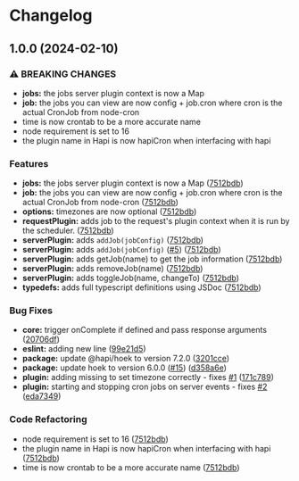 # Changelog

## 1.0.0 (2024-02-10)


### ⚠ BREAKING CHANGES

* **jobs:** the jobs server plugin context is now a Map
* **job:** the jobs you can view are now config + job.cron where cron is the actual CronJob from node-cron
* time is now crontab to be a more accurate name
* node requirement is set to 16
* the plugin name in Hapi is now hapiCron when interfacing with hapi

### Features

* **jobs:** the jobs server plugin context is now a Map ([7512bdb](https://github.com/ZachHaber/hapi-cron-2/commit/7512bdb1a65499b0262eeabe06169b21a47101cb))
* **job:** the jobs you can view are now config + job.cron where cron is the actual CronJob from node-cron ([7512bdb](https://github.com/ZachHaber/hapi-cron-2/commit/7512bdb1a65499b0262eeabe06169b21a47101cb))
* **options:** timezones are now optional ([7512bdb](https://github.com/ZachHaber/hapi-cron-2/commit/7512bdb1a65499b0262eeabe06169b21a47101cb))
* **requestPlugin:** adds job to the request's plugin context when it is run by the scheduler. ([7512bdb](https://github.com/ZachHaber/hapi-cron-2/commit/7512bdb1a65499b0262eeabe06169b21a47101cb))
* **serverPlugin:** adds `addJob(jobConfig)` ([7512bdb](https://github.com/ZachHaber/hapi-cron-2/commit/7512bdb1a65499b0262eeabe06169b21a47101cb))
* **serverPlugin:** adds `addJob(jobConfig)` ([#5](https://github.com/ZachHaber/hapi-cron-2/issues/5)) ([7512bdb](https://github.com/ZachHaber/hapi-cron-2/commit/7512bdb1a65499b0262eeabe06169b21a47101cb))
* **serverPlugin:** adds getJob(name) to get the job information ([7512bdb](https://github.com/ZachHaber/hapi-cron-2/commit/7512bdb1a65499b0262eeabe06169b21a47101cb))
* **serverPlugin:** adds removeJob(name) ([7512bdb](https://github.com/ZachHaber/hapi-cron-2/commit/7512bdb1a65499b0262eeabe06169b21a47101cb))
* **serverPlugin:** adds toggleJob(name, changeTo) ([7512bdb](https://github.com/ZachHaber/hapi-cron-2/commit/7512bdb1a65499b0262eeabe06169b21a47101cb))
* **typedefs:** adds full typescript definitions using JSDoc ([7512bdb](https://github.com/ZachHaber/hapi-cron-2/commit/7512bdb1a65499b0262eeabe06169b21a47101cb))


### Bug Fixes

* **core:** trigger onComplete if defined and pass response arguments ([20706df](https://github.com/ZachHaber/hapi-cron-2/commit/20706df34dd60133251f4f2e9d5380d340da3c97))
* **eslint:** adding new line ([99e21d5](https://github.com/ZachHaber/hapi-cron-2/commit/99e21d58f74e64fb4c711138ae1e789802f02fb6))
* **package:** update @hapi/hoek to version 7.2.0 ([3201cce](https://github.com/ZachHaber/hapi-cron-2/commit/3201cce4b05248cb1da3b0ff1e00d8b774c352c3))
* **package:** update hoek to version 6.0.0 ([#15](https://github.com/ZachHaber/hapi-cron-2/issues/15)) ([d358a6e](https://github.com/ZachHaber/hapi-cron-2/commit/d358a6e4fcdc65bc3b393c85152981113d168126))
* **plugin:** adding missing to set timezone correctly - fixes [#1](https://github.com/ZachHaber/hapi-cron-2/issues/1) ([171c789](https://github.com/ZachHaber/hapi-cron-2/commit/171c7894fb7d376f8c6c92cde4d7272d57ccd405))
* **plugin:** starting and stopping cron jobs on server events - fixes [#2](https://github.com/ZachHaber/hapi-cron-2/issues/2) ([eda7349](https://github.com/ZachHaber/hapi-cron-2/commit/eda734963f2c926c7da7e49cb572d3627cd4c0a5))


### Code Refactoring

* node requirement is set to 16 ([7512bdb](https://github.com/ZachHaber/hapi-cron-2/commit/7512bdb1a65499b0262eeabe06169b21a47101cb))
* the plugin name in Hapi is now hapiCron when interfacing with hapi ([7512bdb](https://github.com/ZachHaber/hapi-cron-2/commit/7512bdb1a65499b0262eeabe06169b21a47101cb))
* time is now crontab to be a more accurate name ([7512bdb](https://github.com/ZachHaber/hapi-cron-2/commit/7512bdb1a65499b0262eeabe06169b21a47101cb))
